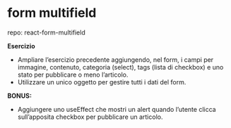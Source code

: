 # form multifield
repo: react-form-multifield

**Esercizio**
 - Ampliare l’esercizio precedente aggiungendo, nel form, i campi per immagine, contenuto, categoria (select), tags (lista di checkbox) e uno stato per pubblicare o meno l’articolo.
 - Utilizzare un unico oggetto per gestire tutti i dati del form.

 **BONUS:**
 - Aggiungere uno useEffect che mostri un alert quando l’utente clicca sull’apposita checkbox per pubblicare un articolo.